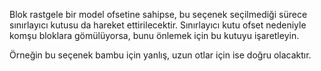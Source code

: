 Blok rastgele bir model ofsetine sahipse, bu seçenek seçilmediği sürece sınırlayıcı kutusu da hareket ettirilecektir. Sınırlayıcı kutu ofset nedeniyle komşu bloklara gömülüyorsa, bunu önlemek için bu kutuyu işaretleyin.

Örneğin bu seçenek bambu için yanlış, uzun otlar için ise doğru olacaktır.